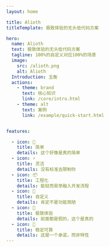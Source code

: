 ```yaml
---
layout: home

title: Alioth
titleTemplate: 极致体验的无头低代码方案

hero:
  name: Alioth
  text: 极致体验的无头低代码方案
  tagline: 100%的自定义对应100%的场景
  image:
    src: /alioth.png
    alt: Alioth
  Introduction: 玉衡
  actions:
    - theme: brand
      text: 核心知识
      link: /core/intro.html
    - theme: alt
      text: 案例
      link: /example/quick-start.html


features:

  - icon: 🤞
    title: 简单
    details: 这个好像是真的简单  
  - icon: ⚡️
    title: 灵活
    details: 没有标准去限制你
  - icon: 📦
    title: 工程化
    details: 能轻而易举融入开发流程
  - icon: 🔲
    title: 自定义
    details: 肯定不是功能简陋
  - icon: 🚀
    title: 极致体验
    details: 前面都是假的，这个是真的  
  - icon: 💪
    title: 稳定可靠
    details: 这是一个承诺，而非特性
---
```

